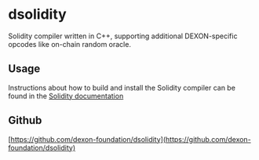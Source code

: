 # dsolidity

Solidity compiler written in C++, supporting additional DEXON-specific opcodes like on-chain random oracle.

## Usage

Instructions about how to build and install the Solidity compiler can be found in the [Solidity documentation](https://solidity.readthedocs.io/en/latest/installing-solidity.html#building-from-source)

## Github

[https://github.com/dexon-foundation/dsolidity](https://github.com/dexon-foundation/dsolidity)
